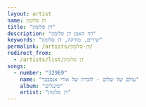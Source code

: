 ```yaml
---
layout: artist
name: דן סלומון
title: "דן סלומון"
description: "דף האמן דן סלומון"
keywords: "שירים, מוזיקה, דן סלומון"
permalink: /artists/דן-סלומון/
redirect_from:
  - /artists/list/דן סלומון
songs:
  - number: "32969"
    name: "עולם של שלום - לזכרה של אורי אנסבכר"
    album: "סינגלים"
    artist: "דן סלומון"
---
```

